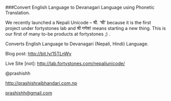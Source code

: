 ###Convert English Language to Devanagari Language using Phonetic Translation.


We recently launched a Nepali Unicode – श्री. ‘श्री’ because it is the first project under fortystones lab and श्री गणेश!
means starting a new thing. This is our first of many to-be products at fortystones ;) .

Converts English Language to Devanagari (Nepali, Hindi) Language.

Blog post: http://bit.ly/15TLnWy

Live Site [not]: http://lab.fortystones.com/nepaliunicode/

@prashishh

http://prashishrajbhandari.com.np

prashishh@gmail.com
